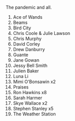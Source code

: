 The pandemic and all.

1. Ace of Wands
1. Beams
1. Bird City
1. Chris Coole & Julie Lawson
1. Chris Murphy
1. David Corley
1. Drew Danburry
1. Guante
1. Jane Gowan
1. Jessy Bell Smith
1. Julien Baker
1. Luna Li
1. Mimi O'Bonsawin x2
1. Praises
1. Ron Hawkins x8
1. Sarah Harmer
1. Skye Wallace x2
1. Stephen Stanley x5
1. The Weather Station